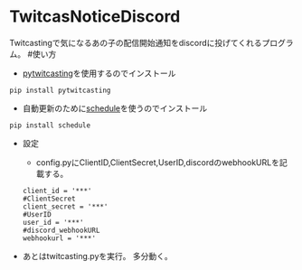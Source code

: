 # TwitcasNoticeDiscord
Twitcastingで気になるあの子の配信開始通知をdiscordに投げてくれるプログラム。
#使い方
- [pytwitcasting](https://github.com/tamago324/PyTwitcasting)を使用するのでインストール
```
pip install pytwitcasting
```

- 自動更新のために[schedule](https://github.com/dbader/schedule)を使うのでインストール
```
pip install schedule
```

- 設定
  - config.pyにClientID,ClientSecret,UserID,discordのwebhookURLを記載する。


  ```#ClientID
  client_id = '***'
  #ClientSecret
  client_secret = '***'
  #UserID
  user_id = '***'
  #discord_webhookURL
  webhookurl = '***'
  ```
- あとはtwitcasting.pyを実行。
多分動く。
